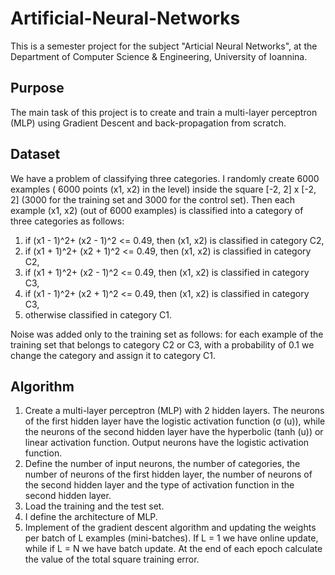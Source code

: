 # Artificial-Neural-Networks
This is a semester project for the subject "Articial Neural Networks", at the Department of Computer Science & Engineering, University of Ioannina.

## Purpose
The main task of this project is to create and train a multi-layer perceptron (MLP) using Gradient Descent and back-propagation from scratch. 

## Dataset
We have a problem of classifying three categories. I randomly create 6000 examples ( 6000 points (x1, x2) in the level) inside the square [-2, 2] x [-2, 2] (3000 for the training set and 3000 for the control set). Then each example (x1, x2) (out of 6000 examples) is classified into a category of three categories as follows:

1. if (x1 - 1)^2+ (x2 - 1)^2 <= 0.49, then (x1, x2) is classified in category C2,
2. if (x1 + 1)^2+ (x2 + 1)^2 <= 0.49, then (x1, x2) is classified in category C2,
3. if (x1 + 1)^2+ (x2 - 1)^2 <= 0.49, then (x1, x2) is classified in category C3,
4. if (x1 - 1)^2+ (x2 + 1)^2 <= 0.49, then (x1, x2) is classified in category C3,
5. otherwise classified in category C1.

Noise was added only to the training set as follows: for each example of the training set that belongs to category C2 or C3, with a probability of 0.1 we change the category and assign it to category C1.

## Algorithm
1. Create a multi-layer perceptron (MLP) with 2 hidden layers. The neurons of the first hidden layer have the logistic activation function (σ (u)), while the neurons of the second hidden layer have the hyperbolic (tanh (u)) or linear activation function. Output neurons have the logistic activation function.
2. Define the number of input neurons, the number of categories, the number of neurons of the first hidden layer, the number of neurons of the second hidden layer and the type of activation function in the second hidden layer.
3. Load the training and the test set.
4. I define the architecture of MLP.
5. Implement of the gradient descent algorithm and updating the weights per batch of L examples (mini-batches). If L = 1 we have online update, while if L = N we have batch update. At the end of each epoch calculate the value of the total square training error.
